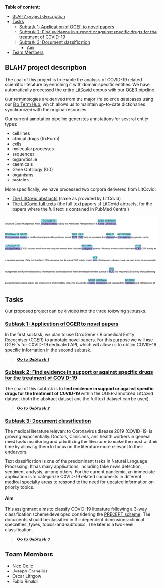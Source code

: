**Table of content:**

- [BLAH7 project description](#blah7-project-description)
- [Tasks](#tasks)
  - [Subtask 1: Application of OGER to novel papers](#subtask-1-application-of-oger-to-novel-papers)
  - [Subtask 2: Find evidence in support or against specific drugs for the treatment of COVID-19](#subtask-2-find-evidence-in-support-or-against-specific-drugs-for-the-treatment-of-covid-19)
  - [Subtask 3: Document classification](#subtask-3-document-classification)
    - [Aim](#aim)
- [Team Members](#team-members)

## BLAH7 project description

The goal of this project is to enable the analysis of COVID-19 related scientific literature by enriching it with domain specific entities.
We have automatically processed the entire [LitCovid](https://www.ncbi.nlm.nih.gov/research/coronavirus/) corpus with our [OGER](https://nlp.idsia.ch/TOOLS/OGER/) pipeline.

Our terminologies are derived from the major life science databases using our [Bio Term Hub](https://pub.cl.uzh.ch/projects/ontogene/biotermhub/), which allows us to maintain up-to-date dictionaries synchronized with the original resources.

Our current annotation pipeline generates annotations for several entity types:

- cell lines
- clinical drugs (RxNorm)
- cells
- molecular processes
- sequences
- organ/tissue
- chemicals
- Gene Ontology (GO)
- organisms
- proteins

More specifically, we have processed two corpora derivered from LitCovid:

- [The LitCovid abstracts](https://covid19.nlp.idsia.ch/litcovid-oger-bb.html) (same as provided by LitCovid)
- [The LitCovid full texts](https://covid19.nlp.idsia.ch/litcovidPMC-oger-bb.html) (the full text papers of LitCovid abtracts, for the papers where the full text is contained in PubMed Central)


![example of abstract annotation](./img/LitCovid-PubAnnotation.png)

## Tasks

Our proposed project can be divided into the three following subtasks.

### [Subtask 1: Application of OGER to novel papers](task1.md)

In the first subtask, we plan to use OntoGene's Biomedical Entity Recogniser (OGER) to annotate novel papers. For this purpose we will use OGER's for COVID-19 dedicated API, which will allow us to obtain COVID-19 specific information in the second subtask.

>[***Go to Subtask 1***](task1.md)

### [Subtask 2: Find evidence in support or against specific drugs for the treatment of COVID-19](task2.md)

The goal of this subtask is to **find evidence in support or against specific drugs for the treatment of COVID-19**
within the OGER-annotated LitCovid dataset (both the abstract dataset and the full text dataset can be used).

>[***Go to Subtask 2***](task2.md)

### [Subtask 3: Document classification](task3.md)

The medical literature relevant to Coronavirus disease 2019 (COVID-19) is growing exponentially. Doctors, Clinicians, and health workers in general need tools monitoring and prioritizing the literature to make the most of their time by allowing them to focus on the literature more relevant to their endeavors. 

Text classification is one of the predominant tasks in Natural Language Processing. It has many applications, including fake news detection, sentiment analysis, among others. For the current pandemic, an immediate application is to categorize COVID-19 related documents in different medical specialty areas to respond to the need for updated information on priority topics.

#### Aim


This assignment aims to classify COVID-19 literature following a 3-way classification scheme developed considering the [PRECEPT scheme](https://pubmed.ncbi.nlm.nih.gov/29019317/). The documents should be classified in 3 independent dimensions: clinical specialties, types, topics-and-subtopics. The later is a two-level classification.

>[***Go to Subtask 3***](task3.md)

## Team Members
- Nico Colic
- Joseph Cornelius
- Oscar Lithgow
- Fabio Rinaldi



